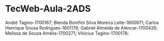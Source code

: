 # TecWeb-Aula-2ADS
André Tagino-1700167;
Blenda Bomfim Silva Moreira Leite-1600971;
Carlos Henrique Sousa Rodrigues-1601176; 
Gabriel Almeida de Alencar-1700426; 
Melissa de Souza Amélia-1700271; 
Vinícius Tagino-1700178;
